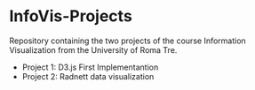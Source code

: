 # InfoVis-Projects

Repository containing the two projects of the course Information Visualization from the University of Roma Tre. 

* Project 1: D3.js First Implementantion
* Project 2: Radnett data visualization
